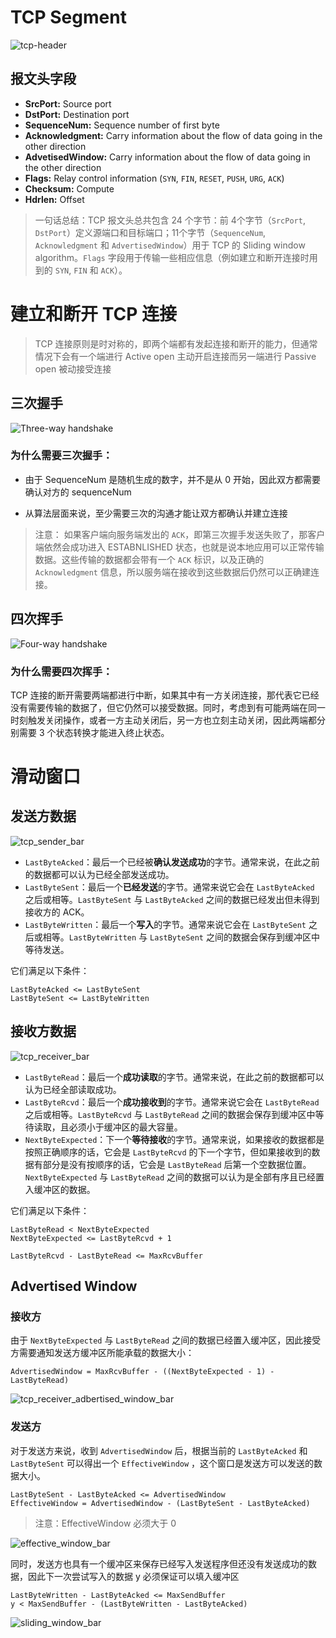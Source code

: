 
# TCP Segment

![tcp-header](rsc/tcp-header.png)

## 报文头字段
-  **SrcPort:** Source port
-  **DstPort:** Destination port
-  **SequenceNum:** Sequence number of first byte
-  **Acknowledgment:** Carry information about the flow of data going in the other direction
-  **AdvetisedWindow:** Carry information about the flow of data going in the other direction
-  **Flags:** Relay control information (`SYN`, `FIN`, `RESET`, `PUSH`, `URG`, `ACK`)
-  **Checksum:** Compute
-  **Hdrlen:** Offset

> 一句话总结：TCP 报文头总共包含 24 个字节：前 4个字节（`SrcPort`, `DstPort`）定义源端口和目标端口；11个字节（`SequenceNum`, `Acknowledgment` 和 `AdvertisedWindow`）用于 TCP 的 Sliding window algorithm。`Flags` 字段用于传输一些相应信息（例如建立和断开连接时用到的 `SYN`, `FIN` 和 `ACK`）。


# 建立和断开 TCP 连接 

> TCP 连接原则是时对称的，即两个端都有发起连接和断开的能力，但通常情况下会有一个端进行 Active open 主动开启连接而另一端进行 Passive open 被动接受连接

## 三次握手 

![Three-way handshake](rsc/three_way_handshake.png)

### 为什么需要三次握手：

- 由于 SequenceNum 是随机生成的数字，并不是从 0 开始，因此双方都需要确认对方的 sequenceNum 

- 从算法层面来说，至少需要三次的沟通才能让双方都确认并建立连接

> 注意：
> 如果客户端向服务端发出的 `ACK`，即第三次握手发送失败了，那客户端依然会成功进入 ESTABNLISHED 状态，也就是说本地应用可以正常传输数据。这些传输的数据都会带有一个 `ACK` 标识，以及正确的 `Acknowledgment` 信息，所以服务端在接收到这些数据后仍然可以正确建连接。

## 四次挥手 

![Four-way handshake](rsc/four_way_handshake.png)

### 为什么需要四次挥手：

TCP 连接的断开需要两端都进行中断，如果其中有一方关闭连接，那代表它已经没有需要传输的数据了，但它仍然可以接受数据。同时，考虑到有可能两端在同一时刻触发关闭操作，或者一方主动关闭后，另一方也立刻主动关闭，因此两端都分别需要 3 个状态转换才能进入终止状态。


# 滑动窗口

## 发送方数据

![tcp_sender_bar](/Users/jojo/Desktop/code-as-a-pro/Networking/TCP/rsc/tcp_sender_bar.png)

- `LastByteAcked`：最后一个已经被**确认发送成功**的字节。通常来说，在此之前的数据都可以认为已经全部发送成功。
- `LastByteSent`：最后一个**已经发送**的字节。通常来说它会在 `LastByteAcked` 之后或相等。`LastByteSent` 与 `LastByteAcked` 之间的数据已经发出但未得到接收方的 ACK。
- `LastByteWritten`：最后一个**写入**的字节。通常来说它会在 `LastByteSent` 之后或相等。`LastByteWritten` 与 `LastByteSent` 之间的数据会保存到缓冲区中等待发送。

它们满足以下条件：

```
LastByteAcked <= LastByteSent
LastByteSent <= LastByteWritten
```


## 接收方数据

![tcp_receiver_bar](/Users/jojo/Desktop/code-as-a-pro/Networking/TCP/rsc/tcp_receiver_bar.png)

- `LastByteRead`：最后一个**成功读取**的字节。通常来说，在此之前的数据都可以认为已经全部读取成功。
- `LastByteRcvd`：最后一个**成功接收到**的字节。通常来说它会在 `LastByteRead` 之后或相等。`LastByteRcvd` 与 `LastByteRead` 之间的数据会保存到缓冲区中等待读取，且必须小于缓冲区的最大容量。
- `NextByteExpected`：下一个**等待接收**的字节。通常来说，如果接收的数据都是按照正确顺序的话，它会是 `LastByteRcvd` 的下一个字节，但如果接收到的数据有部分是没有按顺序的话，它会是 `LastByteRead` 后第一个空数据位置。`NextByteExpected` 与 `LastByteRead` 之间的数据可以认为是全部有序且已经置入缓冲区的数据。

它们满足以下条件：

```
LastByteRead < NextByteExpected
NextByteExpected <= LastByteRcvd + 1

LastByteRcvd - LastByteRead <= MaxRcvBuffer
```



## Advertised Window

### 接收方

由于 `NextByteExpected` 与 `LastByteRead` 之间的数据已经置入缓冲区，因此接受方需要通知发送方缓冲区所能承载的数据大小：

```
AdvertisedWindow = MaxRcvBuffer - ((NextByteExpected - 1) - LastByteRead)
```

![tcp_receiver_adbertised_window_bar](/Users/jojo/Desktop/code-as-a-pro/Networking/TCP/rsc/tcp_receiver_adbertised_window_bar.png)



### 发送方

对于发送方来说，收到 `AdvertisedWindow` 后，根据当前的 `LastByteAcked` 和 `LastByteSent` 可以得出一个 `EffectiveWindow` ，这个窗口是发送方可以发送的数据大小。



```
LastByteSent - LastByteAcked <= AdvertisedWindow
EffectiveWindow = AdvertisedWindow - (LastByteSent - LastByteAcked)
```

> 注意：EffectiveWindow 必须大于 0 

![effective_window_bar](/Users/jojo/Desktop/code-as-a-pro/Networking/TCP/rsc/effective_window_bar.png)

同时，发送方也具有一个缓冲区来保存已经写入发送程序但还没有发送成功的数据，因此下一次尝试写入的数据 y 必须保证可以填入缓冲区




```
LastByteWritten - LastByteAcked <= MaxSendBuffer
y < MaxSendBuffer - (LastByteWritten - LastByteAcked)
```

![sliding_window_bar](/Users/jojo/Desktop/code-as-a-pro/Networking/TCP/rsc/sliding_window_bar.png)

